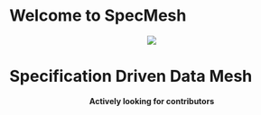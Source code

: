 # Welcome to SpecMesh

<p align="center"><a href="https://specmesh.io/" target="_blank" rel="noopener noreferrer">
<img src="https://user-images.githubusercontent.com/71075996/190342554-e0d8cd5d-7025-41fe-910e-665e91438c6b.png"/></a></p>
<p align="center" style="font-size:20px"> 
    <h1>Specification Driven Data Mesh</h1>
</p>
<p align="center"> 
     <b>Actively looking for contributors</b><br/><br/>
</p>
